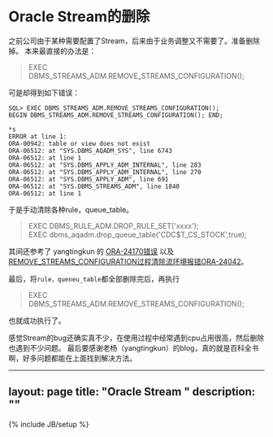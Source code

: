 # Oracle Stream的删除

之前公司由于某种需要配置了Stream，后来由于业务调整又不需要了。准备删除掉。
本来最直接的办法是：
> EXEC DBMS_STREAMS_ADM.REMOVE_STREAMS_CONFIGURATION(); 

可是却得到如下错误：

    SQL> EXEC DBMS_STREAMS_ADM.REMOVE_STREAMS_CONFIGURATION();
    BEGIN DBMS_STREAMS_ADM.REMOVE_STREAMS_CONFIGURATION(); END;
    
    *s
    ERROR at line 1:
    ORA-00942: table or view does not exist
    ORA-06512: at "SYS.DBMS_AQADM_SYS", line 6743
    ORA-06512: at line 1
    ORA-06512: at "SYS.DBMS_APPLY_ADM_INTERNAL", line 283
    ORA-06512: at "SYS.DBMS_APPLY_ADM_INTERNAL", line 270
    ORA-06512: at "SYS.DBMS_APPLY_ADM", line 691
    ORA-06512: at "SYS.DBMS_STREAMS_ADM", line 1840
    ORA-06512: at line 1

于是手动清除各种rule，queue_table。  
>EXEC DBMS_RULE_ADM.DROP_RULE_SET('xxxx');  
>EXEC dbms_aqadm.drop_queue_table('CDC$T_CS_STOCK',true); 
 
其间还参考了 yangtingkun 的 [ORA-24170错误](http://yangtingkun.itpub.net/post/468/390195) 以及 [REMOVE_STREAMS_CONFIGURATION过程清除流环境报错ORA-24042](http://yangtingkun.itpub.net/post/468/509136)。

最后，将`rule，queneu_table`都全部删除完后，再执行

>EXEC DBMS_STREAMS_ADM.REMOVE_STREAMS_CONFIGURATION();   

也就成功执行了。

感觉Stream的bug还确实真不少，在使用过程中经常遇到cpu占用很高，然后删除也遇到不少问题。
最后要感谢老杨（yangtingkun）的blog，真的就是百科全书啊，好多问题都能在上面找到解决方法。




---
layout: page
title: "Oracle Stream   "
description: ""
---
{% include JB/setup %}
